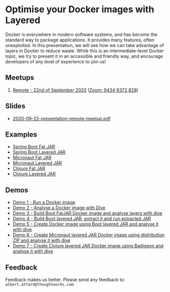 # Optimise your Docker images with Layered

Docker is everywhere in modern software systems, and has become the standard way to package applications. It provides many features, often unexploited. In this presentation, we will see how we can take advantage of layers in Docker to reduce waste. While this is an intermediate-level Docker topic, we try to present it in an accessible and friendly way, and encourage developers of any level of experience to join us!

## Meetups

1. [Remote - 22nd of September 2020](https://www.meetup.com/ThoughtWorks_Koeln/events/273188426/) ([Zoom: 9434 6372 828](https://thoughtworks.zoom.us/j/94346372828))

## Slides

- [2020-09-22-presentation-remote-meetup.pdf](/presentation/assets/pdf/2020-09-22-presentation-remote-meetup.pdf)

## Examples

- [Spring Boot Fat JAR](/examples/README.md#spring-boot-fat-jar)
- [Spring Boot Layered JAR](/examples/README.md#spring-boot-layered-jar)
- [Micronaut Fat JAR](/examples/README.md#micronaut-fat-jar)
- [Micronaut Layered JAR](/examples/README.md#micronaut-layered-jar)
- [Clojure Fat JAR](/examples/README.md#clojure-fat-jar)
- [Clojure Layered JAR](/examples/README.md#clojure-layered-jar)

## Demos

- [Demo 1 - Run a Docker image](/presentation/assets/demo/Demo%201%20-%20Run%20a%20Docker%20image.md)
- [Demo 2 - Analyse a Docker image with Dive](/presentation/assets/demo/Demo%202%20-%20Analyse%20a%20Docker%20image%20with%20Dive.md)
- [Demo 3 - Build Boot FatJAR Docker image and analyse layers with dive](/presentation/assets/demo/Demo%203%20-%20Build%20Boot%20FatJAR%20Docker%20image%20and%20analyse%20layers%20with%20dive.md)
- [Demo 4 - Build Boot layered JAR, extract it and run extracted JAR](/presentation/assets/demo/Demo%204%20-%20Build%20Boot%20layered%20JAR,%20extract%20it%20and%20run%20extracted%20JAR.md)
- [Demo 5 - Create Docker image using Boot layered JAR and analyse it with dive](/presentation/assets/demo/Demo%205%20-%20Create%20Docker%20image%20using%20Boot%20layered%20JAR%20and%20analyse%20it%20with%20dive.md)
- [Demo 6 - Create Micronaut layered JAR Docker image using distribution ZIP and analyse it with dive](/presentation/assets/demo/Demo%206%20-%20Create%20Micronaut%20layered%20JAR%20Docker%20image%20using%20distribution%20ZIP%20and%20analyse%20it%20with%20dive.md)
- [Demo 7 - Create Clojure layered JAR Docker image using Badigeon and analyse it with dive](/presentation/assets/demo/Demo%207%20-%20Create%20Clojure%20layered%20JAR%20Docker%20image%20using%20Badigeon%20and%20analyse%20it%20with%20dive.md)

## Feedback

Feedback makes us better. Please send any feedback to: `albert.attard@thoughtworks.com`
